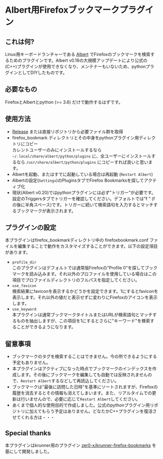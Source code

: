 # Albert用Firefoxブックマークプラグイン
## これは何?
Linux用キーボードランチャーである [Albert](https://albertlauncher.github.io/) でFirefoxのブックマークを検索するためのプラグインです。Albert v0.18の大規模アップデートにより公式の(C++)プラグインが使用できなくなり、メンテナーもいないため、pythonプラグインとしてDIYしたものです。

## 必要なもの
FirefoxとAlbertとpython (>= 3.6) だけで動作するはずです。

## 使用方法
- [Release](https://github.com/czsy4096/albert-firefoxbookmark-py/releases) または直接リポジトリから必要ファイル群を取得
- firefox_bookmark ディレクトリとその中身をpythonプラグイン用ディレクトリにコピー  
カレントユーザーのみにインストールするなら `~/.local/share/albert/python/plugins` に、全ユーザーにインストールするなら `/usr/share/albert/python/plugins` にコピーすれば良いと思います。
- Albertを起動、またはすでに起動している場合は再起動 (`Restart Albert`)
- Albertの設定(`Settings`)のPluginsタブでFirefox Bookmarksを探してアクティブ化
- 現状(Albert v0.20)ではpythonプラグインには必ず"トリガー"が必要です。  
設定のTriggersタブでトリガーを確認してください。デフォルトでは"f " (fの後に半角スペース)です。トリガーに続いて検索語句を入力するとマッチするブックマークが表示されます。

## プラグインの設定
本プラグインはfirefox_bookmarkディレクトリ中の firefoxbookmark.conf ファイルを編集することで動作をカスタマイズすることができます。以下の設定項目があります。
- `profile_dir`  
このプラグインはデフォルトでは通常版Firefoxの"Profile 0"を探してブックマークを読み込みます。それ以外のプロファイルを使用している場合はこの項目でプロファイルディレクトリのフルパスを指定してください。
- `use_favicon`  
検索結果にfaviconを表示するかどうかを設定できます。1にするとfaviconを表示します。それ以外の値だと表示せずに変わりにFirefoxのアイコンを表示します。
- `use_keyword`  
本プラグインは通常ブックマークタイトルまたはURLが検索語句とマッチするものを抽出しますが、この項目を1にするとさらに"キーワード"を検索することができるようになります。

## 留意事項
- ブックマークのタグを検索することはできません。今の所できるようにする予定もありません。
- 本プラグインはアクティブになった時点でブックマークのインデックスを作成します。その後にブックマークを編集しても自動では反映されませんので、`Restart Albert`するなどして再読込してください。
- ブックマークは"最後に訪問した日時"を基準にソートされますが、Firefoxの履歴を消去するとその情報も消えてしまいます。また、リアルタイムでの更新は行いませんので、必要に応じて`Restart Albert`してください。
- あくまで個人的な使用目的で作成しました。公式のpythonプラグイン用リポジトリに加えてもらう予定はありません。どなたかC++プラグインを復活させてくれる方は・・・

## Special thanks
本プラグインはkrunner用のプラグイン [zer0-x/krunner-firefox-bookmarks](https://github.com/zer0-x/krunner-firefox-bookmarks) を基にして開発しました。
